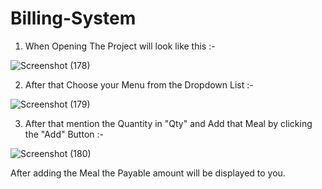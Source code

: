 # Billing-System

1) When Opening The Project will look like this :-

![Screenshot (178)](https://user-images.githubusercontent.com/83440971/226903380-91850fbd-b053-4597-a85c-3df6bdd35d4e.png)

2) After that Choose your Menu from the Dropdown List :- 

![Screenshot (179)](https://user-images.githubusercontent.com/83440971/226905123-6f62124e-ff6a-4cc6-aae5-fa795cf048cd.png)

3) After that mention the Quantity in "Qty" and Add that Meal by clicking the "Add" Button :-

![Screenshot (180)](https://user-images.githubusercontent.com/83440971/226905499-07aa706d-3073-4d92-91bc-f5b2fa0c8a95.png)

After adding the Meal the Payable amount will be displayed to you.
